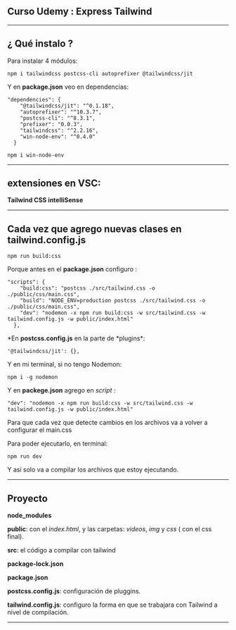 ## Curso Udemy : Express Tailwind

---

## ¿ Qué instalo ?

Para instalar 4 módulos:

```
npm i tailwindcss postcss-cli autoprefixer @tailwindcss/jit
```

Y en **package.json** veo en dependencias:

```
"dependencies": {
    "@tailwindcss/jit": "^0.1.18",
    "autoprefixer": "^10.3.7",
    "postcss-cli": "^8.3.1",
    "prefixer": "0.0.3",
    "tailwindcss": "^2.2.16",
    "win-node-env": "^0.4.0"
  }
```

```
npm i win-node-env
```

---

## extensiones en VSC:

**Tailwind CSS intelliSense**

---

## Cada vez que agrego nuevas clases en tailwind.config.js

```
npm run build:css
```

Porque antes en el **package.json** configuro :

```
"scripts": {
    "build:css": "postcss ./src/tailwind.css -o ./public/css/main.css",
    "build": "NODE_ENV=production postcss ./src/tailwind.css -o ./public/css/main.css",
    "dev": "nodemon -x npm run build:css -w src/tailwind.css -w tailwind.config.js -w public/index.html"
  },
```

*En **postcss.config.js** en la parte de *plugins\*:

```
'@tailwindcss/jit': {},
```

Y en mi terminal, si no tengo Nodemon:

```
npm i -g nodemon
```

Y en **packege.json** agrego en _script_ :

```
"dev": "nodemon -x npm run build:css -w src/tailwind.css -w tailwind.config.js -w public/index.html"
```

Para que cada vez que detecte cambios en los archivos va a volver a configurar el main.css

Para poder ejecutarlo, en terminal:

```
npm run dev
```

Y así solo va a compilar los archivos que estoy ejecutando.

---

## Proyecto

**node_modules**

**public**: con el _index.html_, y las carpetas: _videos_, _img_ y _css_ ( con el css final).

**src**: el código a compilar con tailwind

**package-lock.json**

**package.json**

**postcss.config.js**: configuración de pluggins.

**tailwind.config.js**: configuro la forma en que se trabajara con Tailwind a nivel de compilación.

---
